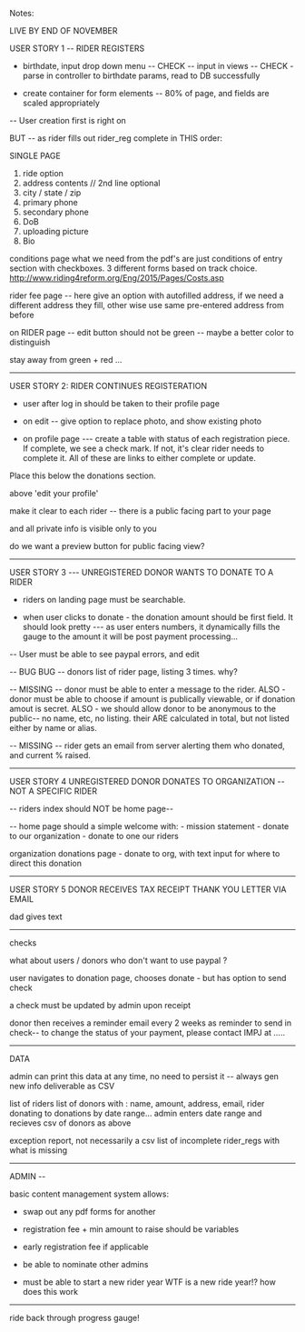 Notes:
 
LIVE BY END OF NOVEMBER


USER STORY 1 -- RIDER REGISTERS

- birthdate, input drop down menu 
		-- CHECK -- input in views
		-- CHECK - parse in controller to birthdate params, read to DB successfully 
		
- create container for form elements -- 80% of page, and fields are scaled appropriately

-- User creation first is right on

BUT -- as rider fills out rider_reg complete in THIS order:

SINGLE PAGE
1) ride option
2) address contents // 2nd line optional
3) city / state / zip
4) primary phone
5) secondary phone
6) DoB
7) uploading picture
8) Bio

conditions page
	what we need from the pdf's are just conditions of entry section with checkboxes.
	3 different forms based on track choice.
	http://www.riding4reform.org/Eng/2015/Pages/Costs.asp

rider fee page -- here give an option with autofilled address, if we need a different address they fill, other wise use same pre-entered address from before

on RIDER page -- edit button should not be green -- maybe a better color to distinguish

stay away from green + red ... 

------------------

USER STORY 2: 
RIDER CONTINUES REGISTERATION

- user after log in should be taken to their profile page

- on edit -- give option to replace photo, and show existing photo 

- on profile page --- 
create a table with status of each registration piece. If complete, we see a check mark. If not, it's clear rider needs to complete it. 
All of these are links to either complete or update.

Place this below the donations section. 

above 'edit your profile'

make it clear to each rider -- there is a public facing part to your page

and all private info is visible only to you

do we want a preview button for public facing view? 

----------

USER STORY 3 --- UNREGISTERED DONOR WANTS TO DONATE TO A RIDER

- riders on landing page must be searchable.

- when user clicks to donate - the donation amount should be first field. It should look pretty --- 
as user enters numbers, it dynamically fills the gauge to the amount it will be post payment processing... 

-- User must be able to see paypal errors, and edit

-- BUG BUG -- donors list of rider page, listing 3 times. why?

-- MISSING -- donor must be able to enter a message to the rider.
ALSO - donor must be able to choose if amount is publically viewable, or if donation amout is secret.
ALSO - we should allow donor to be anonymous to the public-- no name, etc, no listing. their ARE calculated in total, but not listed either by name or alias.

-- MISSING -- rider gets an email from server alerting them who donated, and current % raised. 

---------

USER STORY 4 
UNREGISTERED DONOR DONATES TO ORGANIZATION -- NOT A SPECIFIC RIDER

-- riders index should NOT be home page-- 

-- home page should a simple welcome with:
	- mission statement
	- donate to our organization 
	- donate to one our riders

organization donations page
	- donate to org, with text input for where to direct this donation 

-------

USER STORY 5
DONOR RECEIVES TAX RECEIPT THANK YOU LETTER VIA EMAIL

dad gives text

------

checks

what about users / donors who don't want to use paypal ?

user navigates to donation page, chooses donate - but has option to send check

a check must be updated by admin upon receipt

donor then receives a reminder email every 2 weeks as reminder to send in check--
to change the status of your payment, please contact IMPJ at .....

-----

DATA

admin can print this data at any time, no need to persist it -- always gen new info
deliverable as CSV

list of riders
list of donors with : name, amount, address, email, rider donating to
donations by date range... admin enters date range and recieves csv of donors as above

exception report, not necessarily a csv
list of incomplete rider_regs with what is missing


-----

ADMIN --

basic content management system allows:
- swap out any pdf forms for another
- registration fee + min amount to raise should be variables
- early registration fee if applicable

- be able to nominate other admins

- must be able to start a new rider year 
	WTF is a new ride year!? how does this work 



-----

ride back through progress gauge!



